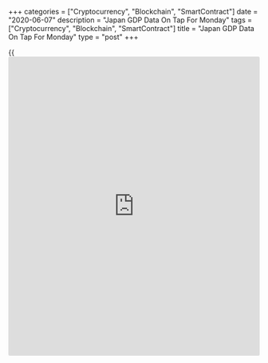 +++
categories = ["Cryptocurrency", "Blockchain", "SmartContract"]
date = "2020-06-07"
description = "Japan GDP Data On Tap For Monday"
tags = ["Cryptocurrency", "Blockchain", "SmartContract"]
title = "Japan GDP Data On Tap For Monday"
type = "post"
+++

{{<iframe id="large-banner" src="https://www.bounty.group/#slide=11.0" width="100%" height="600" scrolling="no" style="border: 0px solid rgb(216, 221, 230); border-radius: 3px;">}}

Japan will on Monday release final Q1 figures for gross domestic
product, highlighting a busy day for Asia-Pacific economic activity.

GDP is expected to fall 0.5 percent on quarter and 2.1 percent on year,
which represents an upward revision from last month's preliminary
reading that suggested a quarterly drop of 0.9 percent and a yearly
decline of 3.4 percent. In the fourth quarter of 2019, GDP was down 1.9
percent on quarter and 7.3 percent on year.

Japan also will see May figures for bank lending and April numbers for
current account and the eco watchers survey. Bank lending was up 3.0
percent on year in April.

The current account is predicted to show a surplus of 480 billion yen,
down from 1,917.0 billion in March. The eco watchers survey for current
conditions saw a score of 7.9 in the previous month, while the outlook
was at 16.6.

Thailand will provide April numbers for unemployment; in March, the
jobless rate was 1.0 percent.

The Philippines will see April data for its retail price index; in
March, the index was up 1.1 percent on year.

Taiwan will release April figures for imports, exports and trade
balance. Imports are expected to fall 2.10 percent on year after adding
0.5 percent in March. Exports are called lower by an annual 4.73 percent
after easing 1.3 percent in the previous month. The trade surplus is
pegged at $3.139 billion, up from $2.27 billion a month earlier.

Finally, the [markets][1] in Australia are closed on Monday for the
queen's birthday and will reopen on Tuesday.

For comments and feedback [contact](https://www.playgroundfx.com/contact/): editorial@rtt[news](https://www.letsplayfx.com/blog/forex-news-website/).com

[Economic News][2]

 **What parts of the world are seeing the best (and worst) economic
performances lately? Click[here][3] to check out our [Econ Scorecard][3]
and find out! See up-to-the-moment [ranking](https://www.playgroundfx.com/blog/crypto-exchange-ranking/)s for the best and worst
performers in [GDP][4], [unemployment rate][5], [inflation][6] and much
more.**

   1. www.rtt[news](https://www.letsplayfx.com/blog/forex-news-website/).com/Content/Markets.aspx
   2. www.rtt[news](https://www.letsplayfx.com/blog/forex-news-website/).com/Content/EconomicNews.aspx
   3. www.rtt[news](https://www.letsplayfx.com/blog/forex-news-website/).com/economic-scorecard/world-rank/unemployment-rate/highest-performance.aspx
   4. www.rtt[news](https://www.letsplayfx.com/blog/forex-news-website/).com/economic-scorecard/world-rank/GDP/highest-performance.aspx
   5. www.rtt[news](https://www.letsplayfx.com/blog/forex-news-website/).com/economic-scorecard/world-rank/unemployment-rate/lowest-performance.aspx
   6. www.rtt[news](https://www.letsplayfx.com/blog/forex-news-website/).com/economic-scorecard/world-rank/CPI/highest-performance.aspx